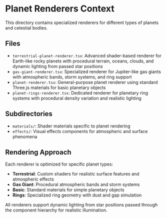 # Planet Renderers Context

This directory contains specialized renderers for different types of planets and celestial bodies.

## Files

- `terrestrial-planet-renderer.tsx`: Advanced shader-based renderer for Earth-like rocky planets with procedural terrain, oceans, clouds, and dynamic lighting from passed star positions
- `gas-giant-renderer.tsx`: Specialized renderer for Jupiter-like gas giants with atmospheric bands, storm systems, and ring support
- `planet-renderer.tsx`: General-purpose planet renderer using standard Three.js materials for basic planetary objects
- `planet-rings-renderer.tsx`: Dedicated renderer for planetary ring systems with procedural density variation and realistic lighting

## Subdirectories

- `materials/`: Shader materials specific to planet rendering
- `effects/`: Visual effects components for atmospheric and surface phenomena

## Rendering Approach

Each renderer is optimized for specific planet types:
- **Terrestrial**: Custom shaders for realistic surface features and atmospheric effects
- **Gas Giant**: Procedural atmospheric bands and storm systems
- **Basic**: Standard materials for simple planetary objects
- **Rings**: Specialized ring geometry with dust and gap simulation

All renderers support dynamic lighting from star positions passed through the component hierarchy for realistic illumination. 